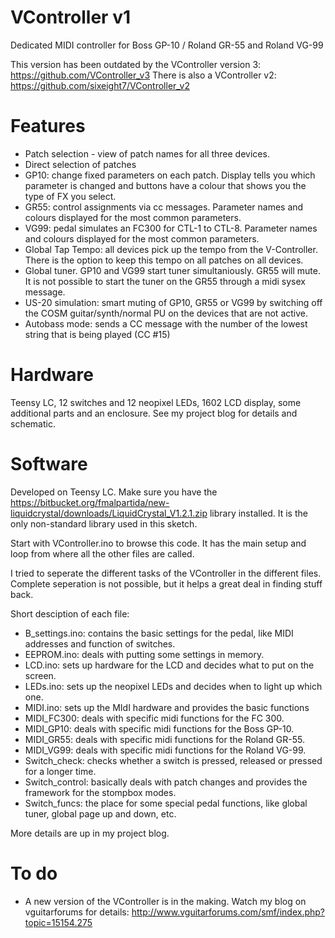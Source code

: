 # VController v1
Dedicated MIDI controller for Boss GP-10  / Roland GR-55 and Roland VG-99

This version has been outdated by the VController version 3: https://github.com/VController_v3
There is also a VController v2: https://github.com/sixeight7/VController_v2

# Features
* Patch selection - view of patch names for all three devices.
* Direct selection of patches
* GP10: change fixed parameters on each patch. Display tells you which parameter is changed and buttons have a colour that shows you the type of FX you select.
* GR55: control assignments via cc messages. Parameter names and colours displayed for the most common parameters.
* VG99: pedal simulates an FC300 for CTL-1 to CTL-8. Parameter names and colours displayed for the most common parameters.
* Global Tap Tempo: all devices pick up the tempo from the V-Controller. There is the option to keep this tempo on all patches on all devices.
* Global tuner. GP10 and VG99 start tuner simultaniously. GR55 will mute. It is not possible to start the tuner on the GR55 through a midi sysex message.
* US-20 simulation: smart muting of GP10, GR55 or VG99 by switching off the COSM guitar/synth/normal PU on the devices that are not active.
* Autobass mode: sends a CC message with the number of the lowest string that is being played (CC #15)

# Hardware
Teensy LC, 12 switches and 12 neopixel LEDs, 1602 LCD display, some additional parts and an enclosure.
See my project blog for details and schematic.

# Software
Developed on Teensy LC. 
Make sure you have the https://bitbucket.org/fmalpartida/new-liquidcrystal/downloads/LiquidCrystal_V1.2.1.zip library installed. It is the only non-standard library used in this sketch.

Start with VController.ino to browse this code. It has the main setup and loop from where all the other files are called.

I tried to seperate the different tasks of the VController in the different files. Complete seperation is not possible, but it helps a great deal in finding stuff back.

Short desciption of each file:

* B_settings.ino: contains the basic settings for the pedal, like MIDI addresses and function of switches.
* EEPROM.ino: deals with putting some settings in memory.
* LCD.ino: sets up hardware for the LCD and decides what to put on the screen.
* LEDs.ino: sets up the neopixel LEDs and decides when to light up which one.
* MIDI.ino: sets up the MIdI hardware and provides the basic functions
* MIDI_FC300: deals with specific midi functions for the FC 300.
* MIDI_GP10: deals with specific midi functions for the Boss GP-10.
* MIDI_GR55: deals with specific midi functions for the Roland GR-55.
* MIDI_VG99: deals with specific midi functions for the Roland VG-99.
* Switch_check: checks whether a switch is pressed, released or pressed for a longer time.
* Switch_control: basically deals with patch changes and provides the framework for the stompbox modes.
* Switch_funcs: the place for some special pedal functions, like global tuner, global page up and down, etc.

More details are up in my project blog.

# To do
* A new version of the VController is in the making. Watch my blog on vguitarforums for details: http://www.vguitarforums.com/smf/index.php?topic=15154.275
